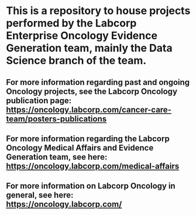 # This is a repository to house projects performed by the Labcorp Enterprise Oncology Evidence Generation team, mainly the Data Science branch of the team.

## For more information regarding past and ongoing Oncology projects, see the Labcorp Oncology publication page: https://oncology.labcorp.com/cancer-care-team/posters-publications

## For more information regarding the Labcorp Oncology Medical Affairs and Evidence Generation team, see here: https://oncology.labcorp.com/medical-affairs

## For more information on Labcorp Oncology in general, see here: https://oncology.labcorp.com/
